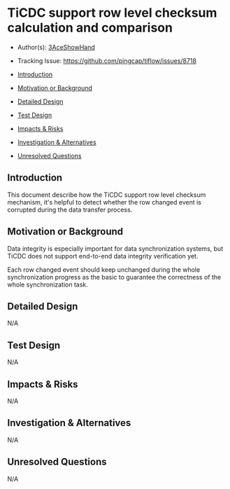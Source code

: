 # TiCDC support row level checksum calculation and comparison

- Author(s): [3AceShowHand](https://github.com/3AceShowHand)
- Tracking Issue: https://github.com/pingcap/tiflow/issues/8718

- [Introduction](#introduction)
- [Motivation or Background](#motivation-or-background)
- [Detailed Design](#detailed-design)
- [Test Design](#test-design)
- [Impacts & Risks](#impacts--risks)
- [Investigation & Alternatives](#investigation--alternatives)
- [Unresolved Questions](#unresolved-questions)

## Introduction

This document describe how the TiCDC support row level checksum mechanism, it's helpful to detect whether the row changed event is corrupted during the data transfer process.

## Motivation or Background

Data integrity is especially important for data synchronization systems, but TiCDC does not support end-to-end data integrity verification yet.

Each row changed event should keep unchanged during the whole synchronization progress as the basic to guarantee the correctness of the whole synchronization task.

## Detailed Design

N/A

## Test Design

N/A

## Impacts & Risks

N/A

## Investigation & Alternatives

N/A

## Unresolved Questions

N/A